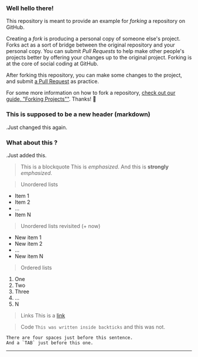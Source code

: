 ### Well hello there!

This repository is meant to provide an example for *forking* a repository on GitHub.

Creating a *fork* is producing a personal copy of someone else's project. Forks act as a sort of bridge between the original repository and your personal copy. You can submit *Pull Requests* to help make other people's projects better by offering your changes up to the original project. Forking is at the core of social coding at GitHub.

After forking this repository, you can make some changes to the project, and submit [a Pull Request](https://github.com/octocat/Spoon-Knife/pulls) as practice.

For some more information on how to fork a repository, [check out our guide, "Forking Projects""](http://guides.github.com/overviews/forking/). Thanks! :sparkling_heart:

### This is supposed to be a new header (markdown)
.Just changed this again.

### What about this ?
.Just added this.

> This is a blockquote
This is *emphasized*. And this is **strongly** *emphasized*.

> Unordered lists
* Item 1
* Item 2
* ...
* Item N

> Unordered lists revisited (+ now)
+ New item 1
+ New item 2
+ ...
+ New item N

> Ordered lists
1. One
2. Two
3. Three
4. ...
5. N

> Links
This is a [link](https://daringfireball.net/projects/markdown/basics "Learn More Markdown")

> Code
`This was written inside backticks` and this was not.

    There are four spaces just before this sentence.
	And a `TAB` just before this one.

***
